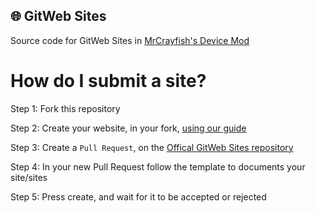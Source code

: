 :globe_with_meridians: GitWeb Sites
-
Source code for GitWeb Sites in [MrCrayfish's Device Mod](https://minecraft.curseforge.com/projects/mrcrayfishs-device-mod)

# How do I submit a site?

Step 1: Fork this repository

Step 2: Create your website, in your fork, [using our guide](https://guide.wip.com)

Step 3: Create a `Pull Request`, on the [Offical GitWeb Sites repository](https://github.com/MrCrayfish/GitWeb-Sites)

Step 4: In your new Pull Request follow the template to documents your site/sites

Step 5: Press create, and wait for it to be accepted or rejected
